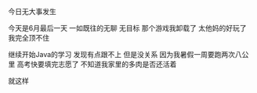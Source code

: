 今日无大事发生

今天是6月最后一天 一如既往的无聊 无目标 那个游戏我卸载了 太他妈的好玩了 我完全顶不住 

继续开始Java的学习 发现有点跟不上 但是没关系 因为我暑假一周要跑两次八公里 高考快要填完志愿了 不知道我家里的多肉是否还活着

就这样


